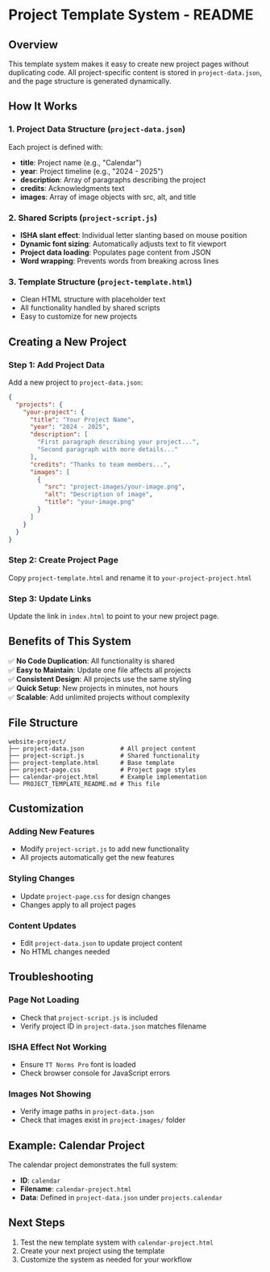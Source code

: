 # Project Template System - README

## Overview
This template system makes it easy to create new project pages without duplicating code. All project-specific content is stored in `project-data.json`, and the page structure is generated dynamically.

## How It Works

### 1. Project Data Structure (`project-data.json`)
Each project is defined with:
- **title**: Project name (e.g., "Calendar")
- **year**: Project timeline (e.g., "2024 - 2025")
- **description**: Array of paragraphs describing the project
- **credits**: Acknowledgments text
- **images**: Array of image objects with src, alt, and title

### 2. Shared Scripts (`project-script.js`)
- **ISHA slant effect**: Individual letter slanting based on mouse position
- **Dynamic font sizing**: Automatically adjusts text to fit viewport
- **Project data loading**: Populates page content from JSON
- **Word wrapping**: Prevents words from breaking across lines

### 3. Template Structure (`project-template.html`)
- Clean HTML structure with placeholder text
- All functionality handled by shared scripts
- Easy to customize for new projects

## Creating a New Project

### Step 1: Add Project Data
Add a new project to `project-data.json`:

```json
{
  "projects": {
    "your-project": {
      "title": "Your Project Name",
      "year": "2024 - 2025",
      "description": [
        "First paragraph describing your project...",
        "Second paragraph with more details..."
      ],
      "credits": "Thanks to team members...",
      "images": [
        {
          "src": "project-images/your-image.png",
          "alt": "Description of image",
          "title": "your-image.png"
        }
      ]
    }
  }
}
```

### Step 2: Create Project Page
Copy `project-template.html` and rename it to `your-project-project.html`

### Step 3: Update Links
Update the link in `index.html` to point to your new project page.

## Benefits of This System

✅ **No Code Duplication**: All functionality is shared  
✅ **Easy to Maintain**: Update one file affects all projects  
✅ **Consistent Design**: All projects use the same styling  
✅ **Quick Setup**: New projects in minutes, not hours  
✅ **Scalable**: Add unlimited projects without complexity  

## File Structure
```
website-project/
├── project-data.json          # All project content
├── project-script.js          # Shared functionality
├── project-template.html      # Base template
├── project-page.css           # Project page styles
├── calendar-project.html      # Example implementation
└── PROJECT_TEMPLATE_README.md # This file
```

## Customization

### Adding New Features
- Modify `project-script.js` to add new functionality
- All projects automatically get the new features

### Styling Changes
- Update `project-page.css` for design changes
- Changes apply to all project pages

### Content Updates
- Edit `project-data.json` to update project content
- No HTML changes needed

## Troubleshooting

### Page Not Loading
- Check that `project-script.js` is included
- Verify project ID in `project-data.json` matches filename

### ISHA Effect Not Working
- Ensure `TT Norms Pro` font is loaded
- Check browser console for JavaScript errors

### Images Not Showing
- Verify image paths in `project-data.json`
- Check that images exist in `project-images/` folder

## Example: Calendar Project
The calendar project demonstrates the full system:
- **ID**: `calendar`
- **Filename**: `calendar-project.html`
- **Data**: Defined in `project-data.json` under `projects.calendar`

## Next Steps
1. Test the new template system with `calendar-project.html`
2. Create your next project using the template
3. Customize the system as needed for your workflow
